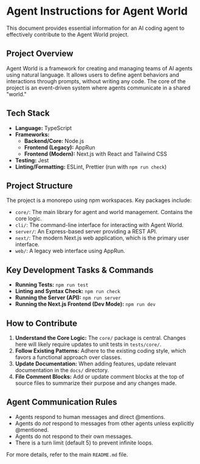 # Agent Instructions for Agent World

This document provides essential information for an AI coding agent to effectively contribute to the Agent World project.

## Project Overview

Agent World is a framework for creating and managing teams of AI agents using natural language. It allows users to define agent behaviors and interactions through prompts, without writing any code. The core of the project is an event-driven system where agents communicate in a shared "world."

## Tech Stack

- **Language:** TypeScript
- **Frameworks:**
    - **Backend/Core:** Node.js
    - **Frontend (Legacy):** AppRun
    - **Frontend (Modern):** Next.js with React and Tailwind CSS
- **Testing:** Jest
- **Linting/Formatting:** ESLint, Prettier (run with `npm run check`)

## Project Structure

The project is a monorepo using npm workspaces. Key packages include:

- `core/`: The main library for agent and world management. Contains the core logic.
- `cli/`: The command-line interface for interacting with Agent World.
- `server/`: An Express-based server providing a REST API.
- `next/`: The modern Next.js web application, which is the primary user interface.
- `web/`: A legacy web interface using AppRun.

## Key Development Tasks & Commands

- **Running Tests:** `npm run test`
- **Linting and Syntax Check:** `npm run check`
- **Running the Server (API):** `npm run server`
- **Running the Next.js Frontend (Dev Mode):** `npm run dev`

## How to Contribute

1.  **Understand the Core Logic:** The `core/` package is central. Changes here will likely require updates to unit tests in `tests/core/`.
2.  **Follow Existing Patterns:** Adhere to the existing coding style, which favors a functional approach over classes.
3.  **Update Documentation:** When adding features, update relevant documentation in the `docs/` directory.
4.  **File Comment Blocks:** Add or update comment blocks at the top of source files to summarize their purpose and any changes made.

## Agent Communication Rules

- Agents respond to human messages and direct @mentions.
- Agents do *not* respond to messages from other agents unless explicitly @mentioned.
- Agents do not respond to their own messages.
- There is a turn limit (default 5) to prevent infinite loops.

For more details, refer to the main `README.md` file.
